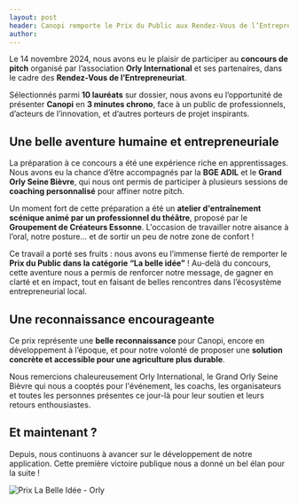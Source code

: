 ```yaml
---
layout: post
header: Canopi remporte le Prix du Public aux Rendez-Vous de l’Entrepreneuriat !
author:
---
```


Le 14 novembre 2024, nous avons eu le plaisir de participer au **concours de pitch** organisé par l’association **Orly International** et ses partenaires, dans le cadre des **Rendez-Vous de l’Entrepreneuriat**.  

Sélectionnés parmi **10 lauréats** sur dossier, nous avons eu l’opportunité de présenter **Canopi** en **3 minutes chrono**, face à un public de professionnels, d’acteurs de l’innovation, et d’autres porteurs de projet inspirants.

## Une belle aventure humaine et entrepreneuriale

La préparation à ce concours a été une expérience riche en apprentissages. Nous avons eu la chance d’être accompagnés par la **BGE ADIL** et le **Grand Orly Seine Bièvre**, qui nous ont permis de participer à plusieurs sessions de **coaching personnalisé** pour affiner notre pitch.

Un moment fort de cette préparation a été un **atelier d'entraînement scénique animé par un professionnel du théâtre**, proposé par le **Groupement de Créateurs Essonne**. L'occasion de travailler notre aisance à l’oral, notre posture… et de sortir un peu de notre zone de confort !

Ce travail a porté ses fruits : nous avons eu l’immense fierté de remporter le **Prix du Public dans la catégorie “La belle idée”** ! Au-delà du concours, cette aventure nous a permis de renforcer notre message, de gagner en clarté et en impact, tout en faisant de belles rencontres dans l’écosystème entrepreneurial local.

## Une reconnaissance encourageante

Ce prix représente une **belle reconnaissance** pour Canopi, encore en développement à l’époque, et pour notre volonté de proposer une **solution concrète et accessible pour une agriculture plus durable**.

Nous remercions chaleureusement Orly International, le Grand Orly Seine Bièvre qui nous a cooptés pour l'événement, les coachs, les organisateurs et toutes les personnes présentes ce jour-là pour leur soutien et leurs retours enthousiastes.

## Et maintenant ?

Depuis, nous continuons à avancer sur le développement de notre application. Cette première victoire publique nous a donné un bel élan pour la suite !

![Prix La Belle Idée - Orly](/assets/images/posts/prix_la_belle_idee_orly.jpg)